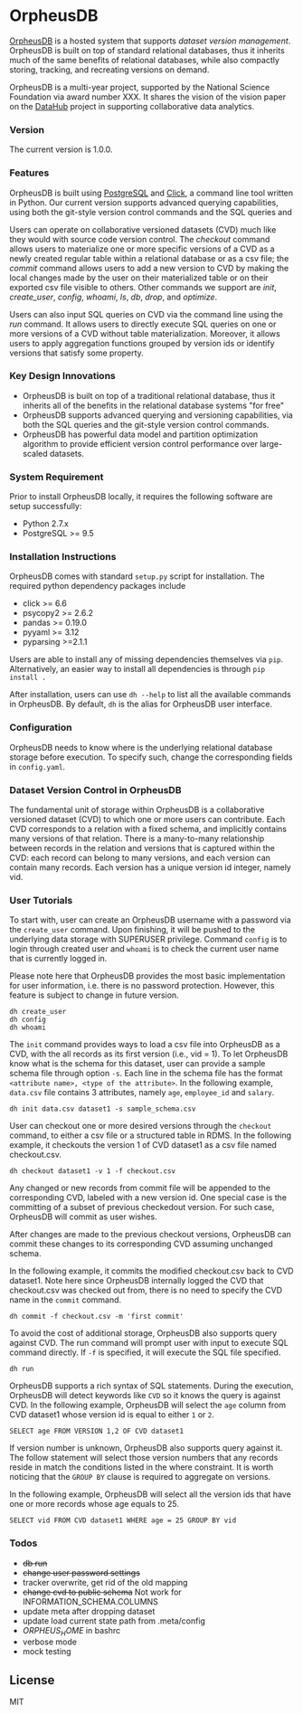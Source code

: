 # OrpheusDB
[OrpheusDB][orpheus] is a hosted system that supports _dataset version management_. OrpheusDB is built on top of standard relational databases, thus it inherits much of the same benefits of relational databases, while also compactly storing, tracking, and recreating versions
on demand.

OrpheusDB is a multi-year project, supported by the National Science Foundation via award number XXX. It shares the vision of the vision paper on the [DataHub][datahub] project in supporting collaborative data analytics.


<!-- OrpheusDB is an open-sourced database that enable data version capability on relational database system.This repository is an implementation of ongoing research under the project OrpheusDB at the University of Illinois at Urbana Champaign led by [Prof. Aditya Parameswaran][prof]. -->


### Version
The current version is 1.0.0.

### Features
OrpheusDB is built using [PostgreSQL][postgressite] and [Click][clicksite], a command line tool written in Python. Our current version supports advanced querying capabilities, using both the git-style version control commands and the SQL queries and

Users can operate on collaborative versioned datasets (CVD) much like they would with source code version control. The _checkout_ command allows users to materialize one or more specific versions of a CVD as a newly created regular table within a relational database or as a csv file; the _commit_ command allows users to add a new version to CVD by making the local changes made by the user on their materialized table or on their exported csv file visible to others. Other commands we support are _init_, _create\_user_, _config_, _whoami_, _ls_, _db_, _drop_, and _optimize_.

Users can also input SQL queries on CVD via the command line using the _run_ command. It allows users to directly execute SQL queries on one or more versions of a CVD without table materialization. Moreover, it allows users to apply  aggregation functions grouped by version ids or identify versions that satisfy some property. <!-- TODO: UPDATE/INSERT/REMOVE -->

### Key Design Innovations
* OrpheusDB is built on top of a traditional relational database, thus it inherits all of the benefits in the relational database systems "for free"
* OrpheusDB supports advanced querying and versioning capabilities, via both the SQL queries and the git-style version control commands.
* OrpheusDB has powerful data model and partition optimization algorithm to provide efficient version control performance over large-scaled datasets. 


### System Requirement
Prior to install OrpheusDB locally, it requires the following software are setup successfully: 
* Python 2.7.x
* PostgreSQL >= 9.5

### Installation Instructions
OrpheusDB comes with standard `setup.py` script for installation. The required python dependency packages include
* click >= 6.6
* psycopy2 >= 2.6.2
* pandas >= 0.19.0
* pyyaml >= 3.12
* pyparsing >=2.1.1

Users are able to install any of missing dependencies themselves via `pip`. Alternatively, an easier way to install all dependencies is through `pip install .`

After installation, users can use `dh --help` to list all the available commands in OrpheusDB. By default, `dh` is the alias for OrpheusDB user interface.

<!--
```
pip install .
dh --help
```
-->

### Configuration
OrpheusDB needs to know where is the underlying relational database storage before execution. To specify such, change the corresponding fields in `config.yaml`.

### Dataset Version Control in OrpheusDB
The fundamental unit of storage within OrpheusDB is a collaborative versioned dataset (CVD) to which one or more users can contribute. Each CVD corresponds to a relation with a fixed schema, and implicitly contains many versions of that relation. There is a many-to-many relationship between records in the relation and versions that is captured within the CVD: each record can belong to many versions, and each version can contain many records. Each version has a unique version id integer, namely vid.
<!-- Collaborative Version Dataset is the unit of operation in OrpheusDB. Each CVD stores dataset and its version information. Each version is represented with an unique version vid, _vid_. -->

### User Tutorials
To start with, user can create an OrpheusDB username with a password via the `create_user` command. Upon finishing, it will be pushed to the underlying data storage with SUPERUSER privilege. Command `config` is to login through created user and `whoami` is to check the current user name that is currently logged in. 

Please note here that OrpheusDB provides the most basic implementation for user information, i.e. there is no password protection. However, this feature is subject to change in future version.
```
dh create_user
dh config
dh whoami
```

The `init` command provides ways to load a csv file into OrpheusDB as a CVD, with the all records as its first version (i.e., vid = 1). To let OrpheusDB know what is the schema for this dataset, user can provide a sample schema file through option `-s`. Each line in the schema file has the format `<attribute name>, <type of the attribute>`. In the following example, `data.csv` file contains 3 attributes, namely `age`, `employee_id` and `salary`.

<!-- In the current release, only `csv` file format is supported in the `init`. -->

```
dh init data.csv dataset1 -s sample_schema.csv
```

User can checkout one or more desired versions through the `checkout` command, to either a csv file or a structured table in RDMS. <!-- Again, only `csv` format is supported. --> In the following example, it checkouts the version 1 of CVD dataset1 as a csv file named checkout.csv. 
```
dh checkout dataset1 -v 1 -f checkout.csv
```
Any changed or new records from commit file will be appended to the corresponding CVD, labeled with a new version id. One special case is the committing of a subset of previous checkedout version. For such case, OrpheusDB will commit as user wishes.

After changes are made to the previous checkout versions, OrpheusDB can commit these changes to its corresponding CVD assuming unchanged schema. 

In the following example, it commits the modified checkout.csv back to CVD dataset1. Note here since OrpheusDB internally logged the CVD that checkout.csv was checked out from, there is no need to specify the CVD name in the `commit` command. 
```
dh commit -f checkout.csv -m 'first commit'
```

To avoid the cost of additional storage, OrpheusDB also supports query against CVD. The run command will prompt user with input to execute SQL command directly. If `-f` is specified, it will execute the SQL file specified.  
```
dh run
```

OrpheusDB supports a rich syntax of SQL statements. During the execution, OrpheusDB will detect keywords like `CVD` so it knows the query is against CVD. In the following example, OrpheusDB will select the `age` column from CVD dataset1 whose version id is equal to either `1` or `2`.
```
SELECT age FROM VERSION 1,2 OF CVD dataset1
```

If version number is unknown, OrpheusDB also supports query against it. The follow statement will select those version numbers that any records reside in match the conditions listed in the where constraint. It is worth noticing that the `GROUP BY` clause is required to aggregate on versions.

In the following example, OrpheusDB will select all the version ids that have one or more records whose age equals to 25.
```
SELECT vid FROM CVD dataset1 WHERE age = 25 GROUP BY vid
```

### Todos
 - ~~db run~~
 - ~~change user password settings~~
 - tracker overwrite, get rid of the old mapping
 - ~~change cvd to public schema~~ Not work for INFORMATION_SCHEMA.COLUMNS 
 - update meta after dropping dataset
 - update load current state path from .meta/config
 - $ORPHEUS_HOME$ in bashrc
 - verbose mode
 - mock testing
 
License
----

MIT

[//]: # (These are reference links used in the body of this note and get stripped out when the markdown processor does its job. There is no need to format nicely because it shouldn't be seen. Thanks SO - http://stackoverflow.com/questions/4823468/store-comments-in-markdown-syntax)

   [prof]: http://web.engr.illinois.edu/~adityagp/#
   [clicksite]: http://click.pocoo.org/5/
   [orpheus]: http://orpheus-db.github.io/
   [datahub]: https://arxiv.org/abs/1409.0798
   [postgressite]: https://www.postgresql.org/
